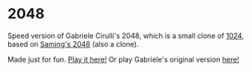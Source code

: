 # 2048
Speed version of Gabriele Cirulli's 2048, which is a small clone of [1024](https://play.google.com/store/apps/details?id=com.veewo.a1024), based on [Saming's 2048](http://saming.fr/p/2048/) (also a clone).

Made just for fun. [Play it here!](http://balderdash.github.io/2048/)
Or play Gabriele's original version [here!](http://gabrielecirulli.github.io/2048/)

